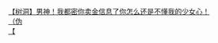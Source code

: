 [【树洞】男神！我都密你卖金信息了你怎么还是不懂我的少女心！](http://tieba.baidu.com/p/3343717172?see_lz=1&pn=)   
[（伪](http://tieba.baidu.com/p/3342627636?see_lz=1&pn=)   
[【](http://tieba.baidu.com/p/3342573083?see_lz=1&pn=)   
